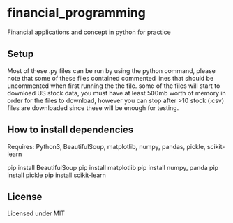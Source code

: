# financial_programming
Financial applications and concept in python for practice

## Setup

Most of these .py files can be run by using the python command, please note that some of these files contained commented lines that should be uncommented when first running the the file.
some of the files will start to download US stock data, you must have at least 500mb worth of memory in order for the files to download,
however you can stop after >10 stock (.csv) files are downloaded since these will be enough for testing.

## How to install dependencies

Requires: Python3, BeautifulSoup, matplotlib, numpy, pandas, pickle, scikit-learn

pip install BeautifulSoup
pip install matplotlib
pip install numpy, panda
pip install pickle
pip install scikit-learn

## License
Licensed under MIT

